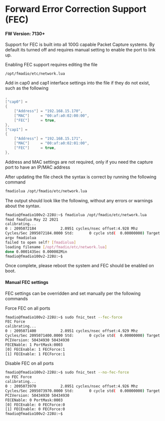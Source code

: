 # Forward Error Correction Support \(FEC\)

#### FW Version: 7130+

Support for FEC is built into all 100G capable Packet Capture systems. By default its turned off and requires manual setting to enable the port to link up.

Enabling FEC support requires editing the file

```text
/opt/fmadio/etc/network.lua
```

Add in cap0 and cap1 interface settings into the file if they do not exist, such as the following

```lua
,
["cap0"] =
{
    ["Address"] = "192.168.15.170",
    ["MAC"]     = "00:af:a0:02:00:00",
    ["FEC"]     = true,
},
["cap1"] =
{
    ["Address"] = "192.168.15.171",
    ["MAC"]     = "00:af:a0:02:01:00",
    ["FEC"]     = true,
},

```

Address and MAC settings are not required, only if you need the capture port to have an IP/MAC address

After updating the file check the syntax is correct by running the following command

```bash
fmadiolua /opt/fmadio/etc/network.lua
```

The output should look like the following, without any errors or warnings about the syntax.

```bash
fmadio@fmadio100v2-228U:~$ fmadiolua /opt/fmadio/etc/network.lua
fmad fmadlua May 22 2021
calibrating...
0 : 2095072184           2.0951 cycles/nsec offset:4.928 Mhz
Cycles/Sec 2095072184.0000 Std:       0 cycle std(  0.00000000) Target:2.10 Ghz
argv fmadiolua
failed to open self? [fmadiolua]
loading filename [/opt/fmadio/etc/network.lua]
done 0.000143Sec 0.000002Min
fmadio@fmadio100v2-228U:~$

```

Once complete, please reboot the system and FEC should be enabled on boot.

#### Manual FEC settings

FEC settings can be overridden and set manually per the following commands

Force FEC on all ports

```bash
fmadio@fmadio100v2-228U:~$ sudo fnic_test --fec-force
FEC Force
calibrating...
0 : 2095071400           2.0951 cycles/nsec offset:4.929 Mhz
Cycles/Sec 2095071400.0000 Std:       0 cycle std(  0.00000000) Target:2.10 Ghz
PCIVersion: 50434930 50434930
FECENable: 1 PortMask:0003
[0] FECEnable: 1 FECForce:1
[1] FECEnable: 1 FECForce:1

```

Disable FEC on all ports

```bash
fmadio@fmadio100v2-228U:~$ sudo fnic_test --no-fec-force
no FEC Force
calibrating...
0 : 2095073970           2.0951 cycles/nsec offset:4.926 Mhz
Cycles/Sec 2095073970.0000 Std:       0 cycle std(  0.00000000) Target:2.10 Ghz
PCIVersion: 50434930 50434930
FECENable: 0 PortMask:0003
[0] FECEnable: 0 FECForce:0
[1] FECEnable: 0 FECForce:0
fmadio@fmadio100v2-228U:~$

```

